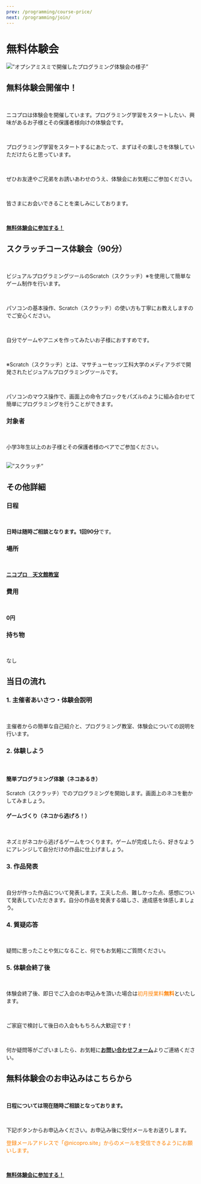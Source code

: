 ```yaml
---
prev: /programming/course-price/
next: /programming/join/
---
```

# 無料体験会
<img src="/img/taiken.jpg" alt=”オプシアミスミで開催したプログラミング体験会の様子” />

## 無料体験会開催中！
<br>

ニコプロは体験会を開催しています。プログラミング学習をスタートしたい、興味があるお子様とその保護者様向けの体験会です。

<br>

プログラミング学習をスタートするにあたって、まずはその楽しさを体験していただけたらと思っています。

<br>

ぜひお友達やご兄弟をお誘いあわせのうえ、体験会にお気軽にご参加ください。

<br>

皆さまにお会いできることを楽しみにしております。

<br>

<a href="/contact" class="btn">**無料体験会に参加する！**</a>

## スクラッチコース体験会（90分）
<br>

ビジュアルプログラミングツールのScratch（スクラッチ）※を使用して簡単なゲーム制作を行います。

<br>


パソコンの基本操作、Scratch（スクラッチ）の使い方も丁寧にお教えしますのでご安心ください。

<br>


自分でゲームやアニメを作ってみたいお子様におすすめです。

<br>


※Scratch（スクラッチ）とは、マサチューセッツ工科大学のメディアラボで開発されたビジュアルプログラミングツールです。

<br>


パソコンのマウス操作で、画面上の命令ブロックをパズルのように組み合わせて簡単にプログラミングを行うことができます。

### 対象者
<br>

小学3年生以上のお子様とその保護者様のペアでご参加ください。

<br>
<img src="/img/taiken-scratch.png" alt=”スクラッチ” />

## その他詳細

### 日程
<br>

**日時は随時ご相談となります。**1回**90分**です。

### 場所
<br>
  
[**ニコプロ　天文館教室**](/class)

### 費用
<br>

**0円**

### 持ち物
<br>
	
なし

## 当日の流れ

### 1. 主催者あいさつ・体験会説明
<br>

主催者からの簡単な自己紹介と、プログラミング教室、体験会についての説明を行います。

### 2. 体験しよう
<br>

#### 簡単プログラミング体験（ネコあるき）
Scratch（スクラッチ）でのプログラミングを開始します。画面上のネコを動かしてみましょう。

#### ゲームづくり（ネコから逃げろ！）
<br>

ネズミがネコから逃げるゲームをつくります。ゲームが完成したら、好きなようにアレンジして自分だけの作品に仕上げましょう。

### 3. 作品発表
<br>

自分が作った作品について発表します。工夫した点、難しかった点、感想について発表していただきます。自分の作品を発表する嬉しさ、達成感を体感しましょう。

### 4. 質疑応答
<br>

疑問に思ったことや気になること、何でもお気軽にご質問ください。

### 5. 体験会終了後
<br>

体験会終了後、即日でご入会のお申込みを頂いた場合は<font color="#ff8000">初月授業料**無料**</font>といたします。

<br>

ご家庭で検討して後日の入会ももちろん大歓迎です！

<br>

何か疑問等がございましたら、お気軽に[**お問い合わせフォーム**](/contact)よりご連絡ください。

## 無料体験会のお申込みはこちらから
<br>

**日程については現在随時ご相談となっております。**

<br>

下記ボタンからお申込みください。お申込み後に受付メールをお送りします。

<font color="#ff8000">登録メールアドレスで「@nicopro.site」からのメールを受信できるようにお願いします。</font>

<br>

<a href="/contact" class="btn">**無料体験会に参加する！**</a>
